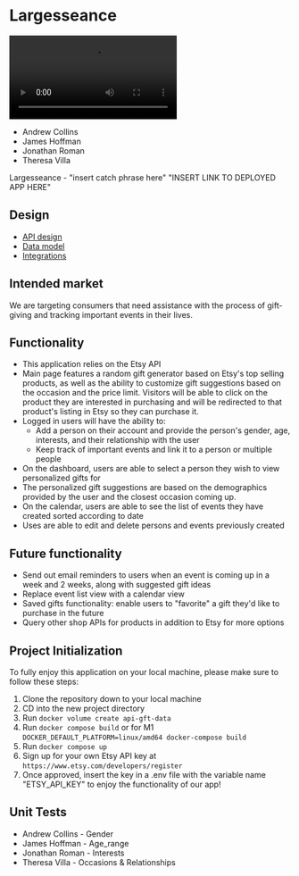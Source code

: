 # Largesseance
![Largesseance](/uploads/81a0954646230320dc6a3813cebbebd8/ezgif.com-gif-maker.mp4)

- Andrew Collins
- James Hoffman
- Jonathan Roman
- Theresa Villa

Largesseance - "insert catch phrase here"
"INSERT LINK TO DEPLOYED APP HERE"

## Design
- [API design](docs/api-design.md)
- [Data model](docs/data-model.md)
- [Integrations](docs/integrations.md)

## Intended market

We are targeting consumers that need assistance with the process of gift-giving and tracking important events in their lives.

## Functionality

- This application relies on the Etsy API
- Main page features a random gift generator based on Etsy's top selling products, as well as the ability to customize gift suggestions based on the occasion and the price limit. Visitors will be able to click on the product they are interested in purchasing and will be redirected to that product's listing in Etsy so they can purchase it.
- Logged in users will have the ability to:
  - Add a person on their account and provide the person's gender, age, interests, and their relationship with the user
  - Keep track of important events and link it to a person or multiple people
- On the dashboard, users are able to select a person they wish to view personalized gifts for
- The personalized gift suggestions are based on the demographics provided by the user and the closest occasion coming up.
- On the calendar, users are able to see the list of events they have created sorted according to date
- Uses are able to edit and delete persons and events previously created

## Future functionality

- Send out email reminders to users when an event is coming up in a week and 2 weeks, along with suggested gift ideas
- Replace event list view with a calendar view
- Saved gifts functionality: enable users to "favorite" a gift they'd like to purchase in the future
- Query other shop APIs for products in addition to Etsy for more options

## Project Initialization

To fully enjoy this application on your local machine, please make sure to follow these steps:

1. Clone the repository down to your local machine
2. CD into the new project directory
3. Run `docker volume create api-gft-data`
4. Run `docker compose build` or for M1 `DOCKER_DEFAULT_PLATFORM=linux/amd64 docker-compose build`
5. Run `docker compose up`
6. Sign up for your own Etsy API key at `https://www.etsy.com/developers/register`
7. Once approved, insert the key in a .env file with the variable name "ETSY_API_KEY" to enjoy the functionality of our app!

## Unit Tests

- Andrew Collins - Gender
- James Hoffman - Age_range
- Jonathan Roman - Interests
- Theresa Villa - Occasions & Relationships
